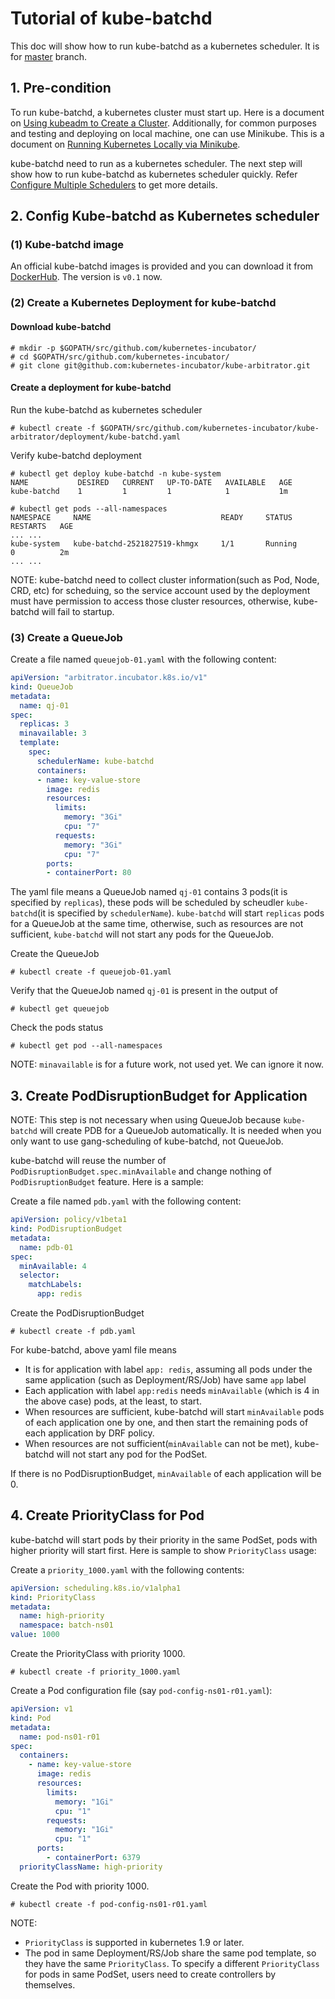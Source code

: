 # Tutorial of kube-batchd

This doc will show how to run kube-batchd as a kubernetes scheduler. It is for [master](https://github.com/kubernetes-incubator/kube-arbitrator/tree/master) branch.

## 1. Pre-condition
To run kube-batchd, a kubernetes cluster must start up. Here is a document on [Using kubeadm to Create a Cluster](https://kubernetes.io/docs/setup/independent/create-cluster-kubeadm/). Additionally, for common purposes and testing and deploying on local machine, one can use Minikube. This is a document on [Running Kubernetes Locally via Minikube](https://kubernetes.io/docs/getting-started-guides/minikube/).

kube-batchd need to run as a kubernetes scheduler. The next step will show how to run kube-batchd as kubernetes scheduler quickly. Refer [Configure Multiple Schedulers](https://kubernetes.io/docs/tasks/administer-cluster/configure-multiple-schedulers/) to get more details.

## 2. Config Kube-batchd as Kubernetes scheduler

### (1) Kube-batchd image

An official kube-batchd images is provided and you can download it from [DockerHub](https://hub.docker.com/r/kubearbitrator/batchd/). The version is `v0.1` now.

### (2) Create a Kubernetes Deployment for kube-batchd

#### Download kube-batchd

```
# mkdir -p $GOPATH/src/github.com/kubernetes-incubator/
# cd $GOPATH/src/github.com/kubernetes-incubator/
# git clone git@github.com:kubernetes-incubator/kube-arbitrator.git
```

#### Create a deployment for kube-batchd

Run the kube-batchd as kubernetes scheduler

```
# kubectl create -f $GOPATH/src/github.com/kubernetes-incubator/kube-arbitrator/deployment/kube-batchd.yaml
```

Verify kube-batchd deployment

```
# kubectl get deploy kube-batchd -n kube-system
NAME           DESIRED   CURRENT   UP-TO-DATE   AVAILABLE   AGE
kube-batchd    1         1         1            1           1m

# kubectl get pods --all-namespaces
NAMESPACE     NAME                             READY     STATUS       RESTARTS   AGE
... ...
kube-system   kube-batchd-2521827519-khmgx     1/1       Running      0          2m
... ...
```

NOTE: kube-batchd need to collect cluster information(such as Pod, Node, CRD, etc) for scheduing, so the service account used by the deployment must have permission to access those cluster resources, otherwise, kube-batchd will fail to startup.

### (3) Create a QueueJob

Create a file named `queuejob-01.yaml` with the following content:

```yaml
apiVersion: "arbitrator.incubator.k8s.io/v1"
kind: QueueJob
metadata:
  name: qj-01
spec:
  replicas: 3
  minavailable: 3
  template:
    spec:
      schedulerName: kube-batchd
      containers:
      - name: key-value-store
        image: redis
        resources:
          limits:
            memory: "3Gi"
            cpu: "7"
          requests:
            memory: "3Gi"
            cpu: "7"
        ports:
        - containerPort: 80
```

The yaml file means a QueueJob named `qj-01` contains 3 pods(it is specified by `replicas`), these pods will be scheduled by scheudler `kube-batchd`(it is specified by `schedulerName`). `kube-batchd` will start `replicas` pods for a QueueJob at the same time, otherwise, such as resources are not sufficient, `kube-batchd` will not start any pods for the QueueJob.

Create the QueueJob

```
# kubectl create -f queuejob-01.yaml
```

Verify that the QueueJob named `qj-01` is present in the output of

```
# kubectl get queuejob
```

Check the pods status

`# kubectl get pod --all-namespaces`

NOTE: `minavailable` is for a future work, not used yet. We can ignore it now.

## 3. Create PodDisruptionBudget for Application

NOTE: This step is not necessary when using QueueJob because `kube-batchd` will create PDB for a QueueJob automatically. It is needed when you only want to use gang-scheduling of kube-batchd, not QueueJob.

kube-batchd will reuse the number of `PodDisruptionBudget.spec.minAvailable` and change nothing of `PodDisruptionBudget` feature. Here is a sample:

Create a file named `pdb.yaml` with the following content:

```yaml
apiVersion: policy/v1beta1
kind: PodDisruptionBudget
metadata:
  name: pdb-01
spec:
  minAvailable: 4
  selector:
    matchLabels:
      app: redis
```

Create the PodDisruptionBudget

```
# kubectl create -f pdb.yaml
```

For kube-batchd, above yaml file means

* It is for application with label `app: redis`, assuming all pods under the same application (such as Deployment/RS/Job) have same `app` label
* Each application with label `app:redis` needs `minAvailable` (which is 4 in the above case) pods, at the least, to start.
* When resources are sufficient, kube-batchd will start `minAvailable` pods of each application one by one, and then start the remaining pods of each application by DRF policy.
* When resources are not sufficient(`minAvailable` can not be met), kube-batchd will not start any pod for the PodSet.

If there is no PodDisruptionBudget, `minAvailable` of each application will be 0.


## 4. Create PriorityClass for Pod

kube-batchd will start pods by their priority in the same PodSet, pods with higher priority will start first. Here is sample to show `PriorityClass` usage:

Create a `priority_1000.yaml` with the following contents:

```yaml
apiVersion: scheduling.k8s.io/v1alpha1
kind: PriorityClass
metadata:
  name: high-priority
  namespace: batch-ns01
value: 1000
```

Create the PriorityClass with priority 1000.

```
# kubectl create -f priority_1000.yaml
```

Create a Pod configuration file (say `pod-config-ns01-r01.yaml`):

```yaml
apiVersion: v1
kind: Pod
metadata:
  name: pod-ns01-r01
spec:
  containers:
    - name: key-value-store
      image: redis
      resources:
        limits:
          memory: "1Gi"
          cpu: "1"
        requests:
          memory: "1Gi"
          cpu: "1"
      ports:
        - containerPort: 6379
  priorityClassName: high-priority
```

Create the Pod with priority 1000.

```
# kubectl create -f pod-config-ns01-r01.yaml
```


NOTE:

* `PriorityClass` is supported in kubernetes 1.9 or later.
* The pod in same Deployment/RS/Job share the same pod template, so they have the same `PriorityClass`. To specify a different `PriorityClass` for pods in same PodSet, users need to create controllers by themselves.
